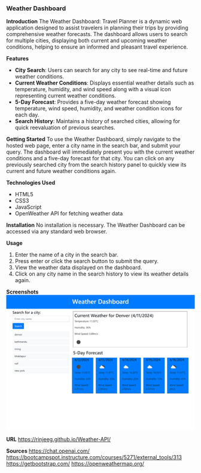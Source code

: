 ### Weather Dashboard

**Introduction**
The Weather Dashboard: Travel Planner is a dynamic web application designed to assist travelers in planning their trips by providing comprehensive weather forecasts. The dashboard allows users to search for multiple cities, displaying both current and upcoming weather conditions, helping to ensure an informed and pleasant travel experience.

**Features**
- **City Search**: Users can search for any city to see real-time and future weather conditions.
- **Current Weather Conditions**: Displays essential weather details such as temperature, humidity, and wind speed along with a visual icon representing current weather conditions.
- **5-Day Forecast**: Provides a five-day weather forecast showing temperature, wind speed, humidity, and weather condition icons for each day.
- **Search History**: Maintains a history of searched cities, allowing for quick reevaluation of previous searches.

**Getting Started**
To use the Weather Dashboard, simply navigate to the hosted web page, enter a city name in the search bar, and submit your query. The dashboard will immediately present you with the current weather conditions and a five-day forecast for that city. You can click on any previously searched city from the search history panel to quickly view its current and future weather conditions again.

**Technologies Used**
- HTML5
- CSS3
- JavaScript
- OpenWeather API for fetching weather data

**Installation**
No installation is necessary. The Weather Dashboard can be accessed via any standard web browser.

**Usage**
1. Enter the name of a city in the search bar.
2. Press enter or click the search button to submit the query.
3. View the weather data displayed on the dashboard.
4. Click on any city name in the search history to view its weather details again.


**Screenshots**
![Screen shot of the weather website](_C__Users_rinji_bootcamp_challenges_06-weather-API_Weather-API_index.html.png)

**URL**
https://rinjeeg.github.io/Weather-API/

**Sources**
https://chat.openai.com/
https://bootcampspot.instructure.com/courses/5271/external_tools/313
https://getbootstrap.com/
https://openweathermap.org/
